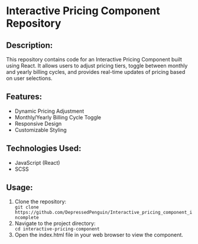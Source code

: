 <!DOCTYPE html>
<html lang="en">
<head>
  <meta charset="UTF-8">
  <meta name="description" content="GitHub Repository for an Interactive Pricing Component">
  <meta name="keywords" content="HTML, CSS, JavaScript, React, GitHub, Pricing Component">
  <meta name="author" content="Your Name">
  <meta name="viewport" content="width=device-width, initial-scale=1.0">
</head>
<body>
  <h1>Interactive Pricing Component Repository</h1>
  
  <h2>Description:</h2>
  <p>This repository contains code for an Interactive Pricing Component built using React. It allows users to adjust pricing tiers, toggle between monthly and yearly billing cycles, and provides real-time updates of pricing based on user selections.</p>
  
  <h2>Features:</h2>
  <ul>
    <li>Dynamic Pricing Adjustment</li>
    <li>Monthly/Yearly Billing Cycle Toggle</li>
    <li>Responsive Design</li>
    <li>Customizable Styling</li>
  </ul>
  
  <h2>Technologies Used:</h2>
  <ul>
    <li>JavaScript (React)</li>
    <li>SCSS</li>
  </ul>
  
  <h2>Usage:</h2>
  <ol>
    <li>Clone the repository:</li>
    <code>git clone https://github.com/DepressedPenguin/Interactive_pricing_component_incomplete</code>
    <li>Navigate to the project directory:</li>
    <code>cd interactive-pricing-component</code>
    <li>Open the index.html file in your web browser to view the component.</li>
  </ol>
  
</body>
</html>
